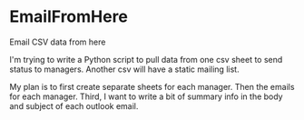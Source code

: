 # EmailFromHere
Email CSV data from here

I'm trying to write a Python script to pull data from one csv sheet to send status to managers. Another csv will have a static mailing list. 

My plan is to first create separate sheets for each manager. 
Then the emails for each manager. 
Third, I want to write a bit of summary info in the body and subject of each outlook email.

